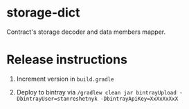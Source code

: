 # storage-dict
Contract's storage decoder and data members mapper.

# Release instructions
1. Increment version in `build.gradle`

2. Deploy to bintray via 
`/gradlew clean jar bintrayUpload -DbintrayUser=stanreshetnyk -DbintrayApiKey=XxXxXxXxX`
